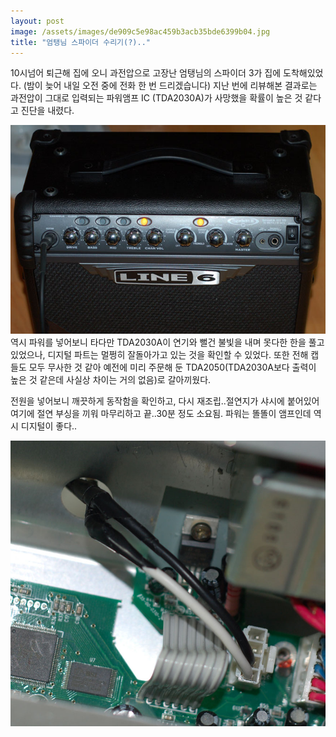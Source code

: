 ```yaml
---
layout: post
image: /assets/images/de909c5e98ac459b3acb35bde6399b04.jpg
title: "엄탱님 스파이더 수리기(?).."
---
```


10시넘어 퇴근해 집에 오니 과전압으로 고장난 엄탱님의 스파이더 3가 집에 도착해있었다. (밤이 늦어 내일 오전 중에 전화 한 번 드리겠습니다) 지난 번에 리뷰해본 결과로는 과전압이 그대로 입력되는 파워앰프 IC (TDA2030A)가 사망했을 확률이 높은 것 같다고 진단을 내렸다.

![image](/assets/images/de909c5e98ac459b3acb35bde6399b04.jpg)
역시 파워를 넣어보니 타다만 TDA2030A이 연기와 뻘건 불빛을 내며 못다한 한을 풀고 있었으나, 디지털 파트는 멀쩡히 잘돌아가고 있는 것을 확인할 수 있었다. 또한 전해 캡들도 모두 무사한 것 같아 예전에 미리 주문해 둔 TDA2050(TDA2030A보다 출력이 높은 것 같은데 사실상 차이는 거의 없음)로 갈아끼웠다.

전원을 넣어보니 깨끗하게 동작함을 확인하고, 다시 재조립..절연지가 샤시에 붙어있어 여기에 절연 부싱을 끼워 마무리하고 끝..30분 정도 소요됨. 파워는 똘똘이 앰프인데 역시 디지털이 좋다..

![image](/assets/images/c229246640c705b655534ddde4314a75.jpg)




